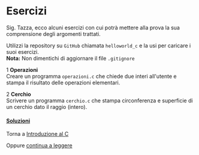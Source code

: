 # Esercizi

Sig. Tazza, ecco alcuni esercizi con cui potrà mettere alla prova
la sua comprensione degli argomenti trattati.

Utilizzi la repository su `GitHub` chiamata `helloworld_c` e la usi per caricare i suoi esercizi.<br>
**Nota:** Non dimentichi di aggiornare il file `.gitignore`

1 **Operazioni**<br>
Creare un programma `operazioni.c` che chiede due interi all'utente e stampa
il risultato delle operazioni elementari.

2 **Cerchio**<br>
Scrivere un programma `cerchio.c` che stampa circonferenza e superficie di un cerchio
dato il raggio (intero).

<h4><a href="https://github.com/FabioZTessitore/laboratorio/tree/master/esercizi/part-i/intro-C">Soluzioni</a></h4>

Torna a [Introduzione al C](../summary.md)

Oppure [continua a leggere](esecuzione_condizionale.md)
